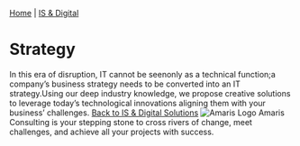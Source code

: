 [Home](https://amaris.com) | [IS & Digital](https://amaris.com/business-line/is-and-digital/)
# Strategy
In this era of disruption, IT cannot be seenonly as a technical function;a company’s business strategy needs to be converted into an IT strategy.Using our deep industry knowledge, we propose creative solutions to leverage today’s technological innovations aligning them with your business’ challenges.
[Back to IS & Digital Solutions](https://amaris.com/business-line/is-and-digital/)
![Amaris Logo](https://amaris.com/wp-content/themes/amaris/dist/images/amaris-logo-pink.svg)
Amaris Consulting is your stepping stone to cross rivers of change, meet challenges, and achieve all your projects with success.
